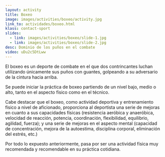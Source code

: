 ```yaml
---
layout: activity
title: Boxeo
image: images/activities/boxeo/activity.jpg
link_to: actividades/boxeo.html
klass: contact-sport
slides:
  - link: images/activities/boxeo/slide-1.jpg
  - link: images/activities/boxeo/slide-2.jpg
desc: Dominio de los puños en el combate
video: uDu2c5DtLww
---
```

<p>El boxeo es un deporte de combate en el que dos contrincantes luchan utilizando únicamente sus puños con guantes, golpeando a su adversario de la cintura hacia arriba.</p>

<p>Se puede iniciar la práctica de boxeo partiendo de un nivel bajo, medio o alto, tanto en el aspecto físico como en el técnico.</p>

<p>Cabe destacar que el boxeo, como actividad deportiva y entrenamiento físico a nivel de aficionado, proporciona al deportista una serie de mejoras en cuanto a sus capacidades físicas (resistencia aeróbica y anaeróbica, velocidad de reacción, potencia, coordinación, flexibilidad, equilibrio, agilidad, fuerza); y una serie de mejoras en el aspecto mental (capacidad de concentración, mejora de la autoestima, disciplina corporal, eliminación del estrés, etc.)</p>

<p>Por todo lo expuesto anteriormente, pasa por ser una actividad física muy recomendada y recomendable en su práctica cotidiana.</p>

